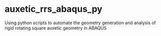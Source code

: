 # auxetic_rrs_abaqus_py
Using python scripts to automate the geometry generation and analysis of rigid rotating square auxetic geometry in ABAQUS

